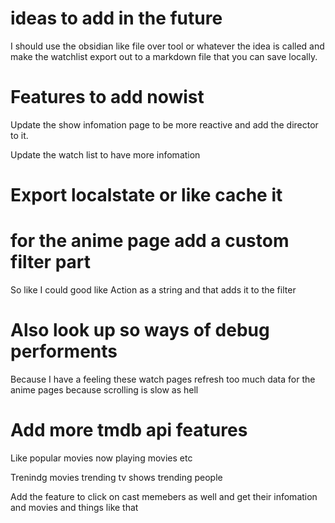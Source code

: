 # ideas to add in the future

I should use the obsidian like file over tool or whatever the idea is called and make the watchlist export out to a markdown file that you can save locally.

# Features to add nowist

Update the  show infomation page to be more reactive and add the director to it.

Update the watch list to have more infomation

# Export localstate or like cache it

# for the anime page add a custom filter part

So like I could good like Action as a string and that adds it to the filter

# Also look up so ways of debug performents

Because I have a feeling these watch pages refresh too much data for the anime pages because scrolling is slow as hell

# Add more tmdb api features
Like popular movies now playing movies etc

Trenindg movies trending tv shows trending people

Add the feature to click on cast memebers as well and get their infomation and movies and things like that